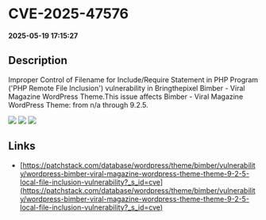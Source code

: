 # CVE-2025-47576

**2025-05-19 17:15:27**

## Description
Improper Control of Filename for Include/Require Statement in PHP Program ('PHP Remote File Inclusion') vulnerability in Bringthepixel Bimber - Viral Magazine WordPress Theme.This issue affects Bimber - Viral Magazine WordPress Theme: from n/a through 9.2.5.

![](https://img.shields.io/static/v1?label=Score&message=8.8&color=red)
![](https://img.shields.io/static/v1?label=Severity&message=HIGH&color=red)
![](https://img.shields.io/static/v1?label=CWE&message=RFI&color=green)

## Links
- [https://patchstack.com/database/wordpress/theme/bimber/vulnerability/wordpress-bimber-viral-magazine-wordpress-theme-theme-9-2-5-local-file-inclusion-vulnerability?_s_id=cve](https://patchstack.com/database/wordpress/theme/bimber/vulnerability/wordpress-bimber-viral-magazine-wordpress-theme-theme-9-2-5-local-file-inclusion-vulnerability?_s_id=cve)
